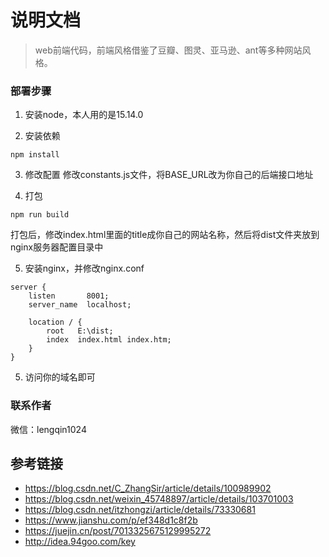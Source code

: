 # 说明文档

> web前端代码，前端风格借鉴了豆瓣、图灵、亚马逊、ant等多种网站风格。


### 部署步骤

1. 安装node，本人用的是15.14.0

2. 安装依赖
```
npm install
```
3. 修改配置
修改constants.js文件，将BASE_URL改为你自己的后端接口地址

4. 打包
```
npm run build
```

打包后，修改index.html里面的title成你自己的网站名称，然后将dist文件夹放到nginx服务器配置目录中

5. 安装nginx，并修改nginx.conf
```
server {
    listen       8001;
    server_name  localhost;

    location / {
        root   E:\dist;
        index  index.html index.htm;
    }
}

```
5. 访问你的域名即可

### 联系作者

微信：lengqin1024




## 参考链接

- https://blog.csdn.net/C_ZhangSir/article/details/100989902
- https://blog.csdn.net/weixin_45748897/article/details/103701003
- https://blog.csdn.net/itzhongzi/article/details/73330681
- https://www.jianshu.com/p/ef348d1c8f2b
- https://juejin.cn/post/7013325675129995272
- http://idea.94goo.com/key




